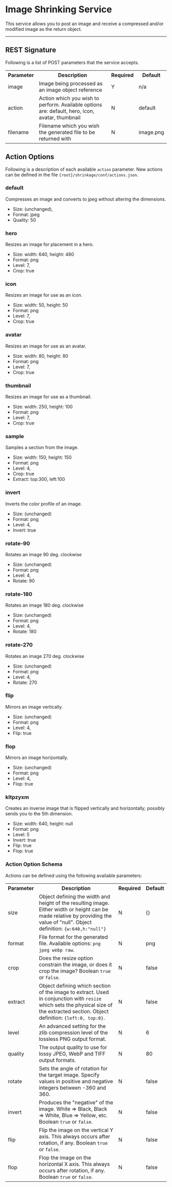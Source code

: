 # Image Shrinking Service
This service allows you to post an image and receive a compressed and/or modified image as the return object.

---

## REST Signature
Following is a list of POST parameters that the service accepts.

<table class="table table-bordered">
  <tr>
    <th>Parameter</th>
    <th>Description</th>
    <th>Required</th>
    <th>Default</th>
  </tr>
  <tr>
    <td>image</td>
    <td>Image being processed as an image object reference</td>
    <td>Y</td>
    <td>n/a</td>
  </tr>
  <tr>
    <td>action</td>
    <td>Action which you wish to perform. Available options are: default, hero, icon, avatar, thumbnail</td>
    <td>N</td>
    <td>default</td>
  </tr>
  <tr>
    <td>filename</td>
    <td>Filename which you wish the generated file to be returned with</td>
    <td>N</td>
    <td>image.png</td>
  </tr>
</table>


## Action Options
Following is a description of each available <code>action</code> parameter.
New actions can be defined in the file <code>{root}/shrinkage/conf/actions.json</code>.

### default
Compresses an image and converts to jpeg without altering the dimensions.
* Size: (unchanged),
* Format: jpeg
* Quality: 50

### hero
Resizes an image for placement in a hero.
* Size: width: 640, height: 480
* Format: png
* Level: 7,
* Crop: true

### icon
Resizes an image for use as an icon.
* Size: width: 50, height: 50
* Format: png
* Level: 7,
* Crop: true

### avatar
Resizes an image for use as an avatar.
* Size: width: 80, height: 80
* Format: png
* Level: 7,
* Crop: true

### thumbnail
Resizes an image for use as a thumbnail.
* Size: width: 250, height: 100
* Format: png
* Level: 7,
* Crop: true

### sample
Samples a section from the image.
* Size: width: 150, height: 150
* Format: png
* Level: 4,
* Crop: true
* Extract: top:300, left:100

### invert
Inverts the color profile of an image.
* Size: (unchanged)
* Format: png
* Level: 4,
* Invert: true

### rotate-90
Rotates an image 90 deg. clockwise
* Size: (unchanged)
* Format: png
* Level: 4,
* Rotate: 90

### rotate-180
Rotates an image 180 deg. clockwise
* Size: (unchanged)
* Format: png
* Level: 4,
* Rotate: 180

### rotate-270
Rotates an image 270 deg. clockwise
* Size: (unchanged)
* Format: png
* Level: 4,
* Rotate: 270

### flip
Mirrors an image vertically.
* Size: (unchanged)
* Format: png
* Level: 4,
* Flip: true

### flop
Mirrors an image horizontally.
* Size: (unchanged)
* Format: png
* Level: 4,
* Flop: true

### kltpzyxm
Creates an inverse image that is flipped vertically and horizontally; possibly sends you to the 5th dimension.
* Size: width: 640, height: null
* Format: png
* Level: 5
* Invert: true
* Flip: true
* Flop: true


### Action Option Schema
Actions can be defined using the following available parameters:

<table class="table table-bordered">
  <tr>
    <th>Parameter</th>
    <th>Description</th>
    <th>Required</th>
    <th>Default</th>
  </tr>
  <tr>
    <td>size</td>
    <td>Object defining the width and height of the resulting image. Either width or height can be made relative by providing the value of "null". Object definition: <code>{w:640,h:"null"}</code></td>
    <td>N</td>
    <td>{}</td>
  </tr>
  <tr>
    <td>format</td>
    <td>File format for the generated file. Available options: <code>png jpeg webp raw</code>.</td>
    <td>N</td>
    <td>png</td>
  </tr>
  <tr>
    <td>crop</td>
    <td>Does the resize option constrain the image, or does it crop the image? Boolean <code>true</code> or <code>false</code>.</td>
    <td>N</td>
    <td>false</td>
  </tr>
  <tr>
    <td>extract</td>
    <td>Object defining which section of the image to extract. Used in conjunction with <code>resize</code> which sets the physical size of the extracted section. Object definition: <code>{left:0, top:0}</code>.</td>
    <td>N</td>
    <td>false</td>
  </tr>
  <tr>
    <td>level</td>
    <td>An advanced setting for the zlib compression level of the lossless PNG output format.</td>
    <td>N</td>
    <td>6</td>
  </tr>
  <tr>
    <td>quality</td>
    <td>The output quality to use for lossy JPEG, WebP and TIFF output formats.</td>
    <td>N</td>
    <td>80</td>
  </tr>
  <tr>
    <td>rotate</td>
    <td>Sets the angle of rotation for the target image. Specify values in positive and negative integers between -360 and 360.</td>
    <td>N</td>
    <td>false</td>
  </tr>
  <tr>
    <td>invert</td>
    <td>Produces the "negative" of the image. White => Black, Black => White, Blue => Yellow, etc. Boolean <code>true</code> or <code>false</code>.</td>
    <td>N</td>
    <td>false</td>
  </tr>
  <tr>
    <td>flip</td>
    <td>Flip the image on the vertical Y axis. This always occurs after rotation, if any. Boolean <code>true</code> or <code>false</code>.</td>
    <td>N</td>
    <td>false</td>
  </tr>
  <tr>
    <td>flop</td>
    <td>Flop the image on the horizontal X axis. This always occurs after rotation, if any. Boolean <code>true</code> or <code>false</code>.</td>
    <td>N</td>
    <td>false</td>
  </tr>
</table>
